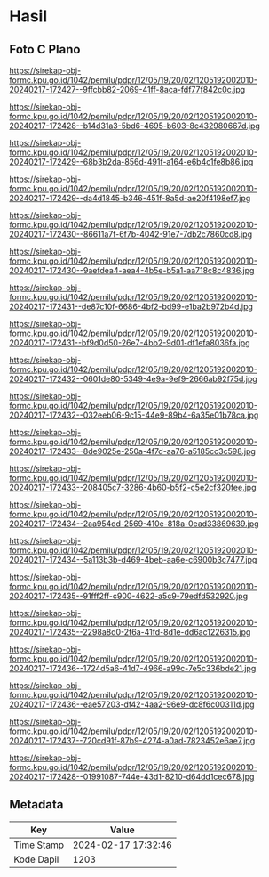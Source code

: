 # Hasil

## Foto C Plano

https://sirekap-obj-formc.kpu.go.id/1042/pemilu/pdpr/12/05/19/20/02/1205192002010-20240217-172427--9ffcbb82-2069-41ff-8aca-fdf77f842c0c.jpg

https://sirekap-obj-formc.kpu.go.id/1042/pemilu/pdpr/12/05/19/20/02/1205192002010-20240217-172428--b14d31a3-5bd6-4695-b603-8c432980667d.jpg

https://sirekap-obj-formc.kpu.go.id/1042/pemilu/pdpr/12/05/19/20/02/1205192002010-20240217-172429--68b3b2da-856d-491f-a164-e6b4c1fe8b86.jpg

https://sirekap-obj-formc.kpu.go.id/1042/pemilu/pdpr/12/05/19/20/02/1205192002010-20240217-172429--da4d1845-b346-451f-8a5d-ae20f4198ef7.jpg

https://sirekap-obj-formc.kpu.go.id/1042/pemilu/pdpr/12/05/19/20/02/1205192002010-20240217-172430--86611a7f-6f7b-4042-91e7-7db2c7860cd8.jpg

https://sirekap-obj-formc.kpu.go.id/1042/pemilu/pdpr/12/05/19/20/02/1205192002010-20240217-172430--9aefdea4-aea4-4b5e-b5a1-aa718c8c4836.jpg

https://sirekap-obj-formc.kpu.go.id/1042/pemilu/pdpr/12/05/19/20/02/1205192002010-20240217-172431--de87c10f-6686-4bf2-bd99-e1ba2b972b4d.jpg

https://sirekap-obj-formc.kpu.go.id/1042/pemilu/pdpr/12/05/19/20/02/1205192002010-20240217-172431--bf9d0d50-26e7-4bb2-9d01-df1efa8036fa.jpg

https://sirekap-obj-formc.kpu.go.id/1042/pemilu/pdpr/12/05/19/20/02/1205192002010-20240217-172432--0601de80-5349-4e9a-9ef9-2666ab92f75d.jpg

https://sirekap-obj-formc.kpu.go.id/1042/pemilu/pdpr/12/05/19/20/02/1205192002010-20240217-172432--032eeb06-9c15-44e9-89b4-6a35e01b78ca.jpg

https://sirekap-obj-formc.kpu.go.id/1042/pemilu/pdpr/12/05/19/20/02/1205192002010-20240217-172433--8de9025e-250a-4f7d-aa76-a5185cc3c598.jpg

https://sirekap-obj-formc.kpu.go.id/1042/pemilu/pdpr/12/05/19/20/02/1205192002010-20240217-172433--208405c7-3286-4b60-b5f2-c5e2cf320fee.jpg

https://sirekap-obj-formc.kpu.go.id/1042/pemilu/pdpr/12/05/19/20/02/1205192002010-20240217-172434--2aa954dd-2569-410e-818a-0ead33869639.jpg

https://sirekap-obj-formc.kpu.go.id/1042/pemilu/pdpr/12/05/19/20/02/1205192002010-20240217-172434--5a113b3b-d469-4beb-aa6e-c6900b3c7477.jpg

https://sirekap-obj-formc.kpu.go.id/1042/pemilu/pdpr/12/05/19/20/02/1205192002010-20240217-172435--91fff2ff-c900-4622-a5c9-79edfd532920.jpg

https://sirekap-obj-formc.kpu.go.id/1042/pemilu/pdpr/12/05/19/20/02/1205192002010-20240217-172435--2298a8d0-2f6a-41fd-8d1e-dd6ac1226315.jpg

https://sirekap-obj-formc.kpu.go.id/1042/pemilu/pdpr/12/05/19/20/02/1205192002010-20240217-172436--1724d5a6-41d7-4966-a99c-7e5c336bde21.jpg

https://sirekap-obj-formc.kpu.go.id/1042/pemilu/pdpr/12/05/19/20/02/1205192002010-20240217-172436--eae57203-df42-4aa2-96e9-dc8f6c00311d.jpg

https://sirekap-obj-formc.kpu.go.id/1042/pemilu/pdpr/12/05/19/20/02/1205192002010-20240217-172437--720cd91f-87b9-4274-a0ad-7823452e6ae7.jpg

https://sirekap-obj-formc.kpu.go.id/1042/pemilu/pdpr/12/05/19/20/02/1205192002010-20240217-172428--01991087-744e-43d1-8210-d64dd1cec678.jpg


## Metadata

| Key        | Value               |
| ---------- | ------------------- |
| Time Stamp | 2024-02-17 17:32:46 |
| Kode Dapil | 1203                |



